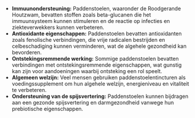 - **Immuunondersteuning:** Paddenstoelen, waaronder de Roodgerande Houtzwam, bevatten stoffen zoals beta-glucanen die het immuunsysteem kunnen stimuleren en de reactie op infecties en ziekteverwekkers kunnen verbeteren.
- **Antioxidante eigenschappen:** Paddenstoelen bevatten antioxidanten zoals fenolische verbindingen, die vrije radicalen bestrijden en celbeschadiging kunnen verminderen, wat de algehele gezondheid kan bevorderen.
- **Ontstekingsremmende werking:** Sommige paddenstoelen bevatten verbindingen met ontstekingsremmende eigenschappen, wat gunstig kan zijn voor aandoeningen waarbij ontsteking een rol speelt.
- **Algemeen welzijn:** Veel mensen gebruiken paddenstoelentincturen als voedingssupplement om hun algehele welzijn, energieniveau en vitaliteit te verbeteren.
- **Ondersteuning van de spijsvertering:** Paddenstoelen kunnen bijdragen aan een gezonde spijsvertering en darmgezondheid vanwege hun prebiotische eigenschappen.